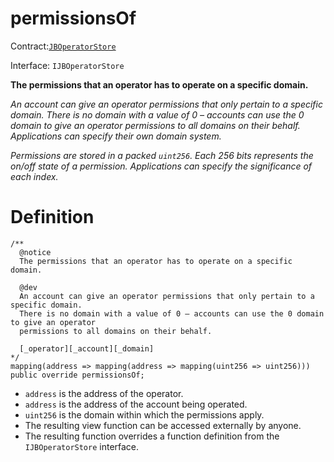# permissionsOf

Contract:[`JBOperatorStore`](../)​‌

Interface: `IJBOperatorStore`

**The permissions that an operator has to operate on a specific domain.**

_An account can give an operator permissions that only pertain to a specific domain. There is no domain with a value of 0 – accounts can use the 0 domain to give an operator permissions to all domains on their behalf. Applications can specify their own domain system._

_Permissions are stored in a packed `uint256`. Each 256 bits represents the on/off state of a permission. Applications can specify the significance of each index._

# Definition

```solidity
/** 
  @notice
  The permissions that an operator has to operate on a specific domain.
    
  @dev
  An account can give an operator permissions that only pertain to a specific domain.
  There is no domain with a value of 0 – accounts can use the 0 domain to give an operator
  permissions to all domains on their behalf.

  [_operator][_account][_domain]
*/
mapping(address => mapping(address => mapping(uint256 => uint256))) public override permissionsOf;
```

* `address` is the address of the operator.
* `address` is the address of the account being operated.
* `uint256` is the domain within which the permissions apply.
* The resulting view function can be accessed externally by anyone. 
* The resulting function overrides a function definition from the `IJBOperatorStore` interface.
